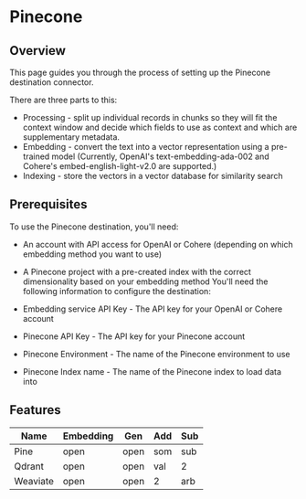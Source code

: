 # Pinecone

## Overview
This page guides you through the process of setting up the Pinecone destination connector.

There are three parts to this:

- Processing - split up individual records in chunks so they will fit the context window and decide which fields to use as context and which are supplementary metadata.
- Embedding - convert the text into a vector representation using a pre-trained model (Currently, OpenAI's text-embedding-ada-002 and Cohere's embed-english-light-v2.0 are supported.)
- Indexing - store the vectors in a vector database for similarity search

## Prerequisites
To use the Pinecone destination, you'll need:

- An account with API access for OpenAI or Cohere (depending on which embedding method you want to use)
- A Pinecone project with a pre-created index with the correct dimensionality based on your embedding method
You'll need the following information to configure the destination:

- Embedding service API Key - The API key for your OpenAI or Cohere account
- Pinecone API Key - The API key for your Pinecone account
- Pinecone Environment - The name of the Pinecone environment to use
- Pinecone Index name - The name of the Pinecone index to load data into

## Features

| Name     | Embedding | Gen  | Add | Sub |
|----------|-----------|------|-----|-----|
| Pine     | open      | open | som | sub |
| Qdrant   | open      | open | val | 2   |
| Weaviate | open      | open | 2   | arb |
